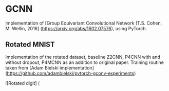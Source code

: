 # GCNN

Implementation of [Group Equivariant Convolutional Network (T.S. Cohen, M. Wellin, 2016] (https://arxiv.org/abs/1602.07576), using PyTorch. 

## Rotated MNIST 
Implementation of the rotated dataset, baseline Z2CNN, P4CNN with and without dropout, P4MCNN as an addition to original paper. 
Training routine taken from [Adam Bielski implementation] (https://github.com/adambielski/pytorch-gconv-experiments)

![Rotated digit] (
